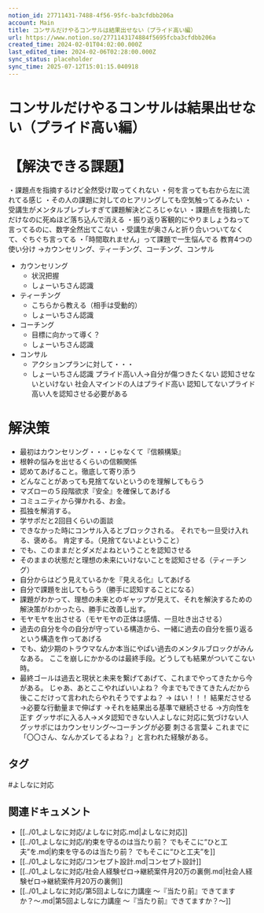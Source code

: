 ```yaml
---
notion_id: 27711431-7488-4f56-95fc-ba3cfdbb206a
account: Main
title: コンサルだけやるコンサルは結果出せない（プライド高い編）
url: https://www.notion.so/2771143174884f5695fcba3cfdbb206a
created_time: 2024-02-01T04:02:00.000Z
last_edited_time: 2024-02-06T02:28:00.000Z
sync_status: placeholder
sync_time: 2025-07-12T15:01:15.040918
---
```

# コンサルだけやるコンサルは結果出せない（プライド高い編）

# 【解決できる課題】
・課題点を指摘するけど全然受け取ってくれない
・何を言っても右から左に流れてる感じ
・その人の課題に対してのヒアリングしても空気触ってるみたい
・受講生がメンタルブレブレすぎて課題解決どころじゃない
・課題点を指摘しただけなのに死ぬほど落ち込んで消える
・振り返り客観的にやりましょうねって言ってるのに、数字全然出てこない
・受講生が奥さんと折り合いついてなくて、ぐちぐち言ってる
・「時間取れません」って課題で一生悩んでる
教育4つの使い分け
→カウンセリング、ティーチング、コーチング、コンサル
- カウンセリング
  - 状況把握
  - しょーいちさん認識
- ティーチング
  - こちらから教える（相手は受動的）
  - しょーいちさん認識
- コーチング
  - 目標に向かって導く？
  - しょーいちさん認識
- コンサル
  - アクションプランに対して・・・
  - しょーいちさん認識
プライド高い人→自分が傷つきたくない
認知させないといけない
社会人マインドの人はプライド高い
認知してないプライド高い人を認知させる必要がある
# 解決策
- 最初はカウンセリング・・・じゃなくて『信頼構築』
- 根幹の悩みを出せるくらいの信頼関係
- 認めてあげること。徹底して寄り添う
- どんなことがあっても見捨てないというのを理解してもらう
- マズローの５段階欲求『安全』を確保してあげる
- コミュニティから弾かれる、お金。
- 孤独を解消する。
- 学サポだと2回目くらいの面談
- できなかった時にコンサル入るとブロックされる。
それでも一旦受け入れる、褒める。
肯定する。（見捨てないよということ）
- でも、このままだとダメだよねということを認知させる
- そのままの状態だと理想の未来にいけないことを認知させる（ティーチング）
- 自分からはどう見えているかを『見える化』してあげる
- 自分で課題を出してもらう（勝手に認知することになる）
- 課題がわかって、理想の未来とのギャップが見えて、それを解決するための解決策がわかったら、勝手に改善し出す。
- モヤモヤを出させる（モヤモヤの正体は感情、一旦吐き出させる）
- 過去の自分を今の自分が守っている構造から、一緒に過去の自分を振り返るという構造を作ってあげる
- でも、幼少期のトラウマなんか本当にやばい過去のメンタルブロックがみんなある。
ここを崩しにかかるのは最終手段。どうしても結果がついてこない時。
- 最終ゴールは過去と現状と未来を繋げてあげて、これまでやってきたから今がある。
じゃあ、あとここやればいいよね？
今までもできてきたんだから後ここだけって言われたらやれそうですよね？ → はい！！！
結果ださせる
→必要な行動量まで伸ばす
→それを結果出る基準で継続させる
→方向性を正す
グッサポに入る人→メタ認知できない人よしなに対応に気づけない人
グッサポにはカウンセリング〜コーチングが必要
刺さる言葉↓
これまでに「〇〇さん、なんかズレてるよね？」と言われた経験がある。

## タグ

#よしなに対応 

## 関連ドキュメント

- [[../01_よしなに対応/よしなに対応.md|よしなに対応]]
- [[../01_よしなに対応/約束を守るのは当たり前？ でもそこに“ひと工夫”を.md|約束を守るのは当たり前？ でもそこに“ひと工夫”を]]
- [[../01_よしなに対応/コンセプト設計.md|コンセプト設計]]
- [[../01_よしなに対応/社会人経験ゼロ→継続案件月20万の裏側.md|社会人経験ゼロ→継続案件月20万の裏側]]
- [[../01_よしなに対応/第5回よしなに力講座 〜『当たり前』できてますか？〜.md|第5回よしなに力講座 〜『当たり前』できてますか？〜]]
